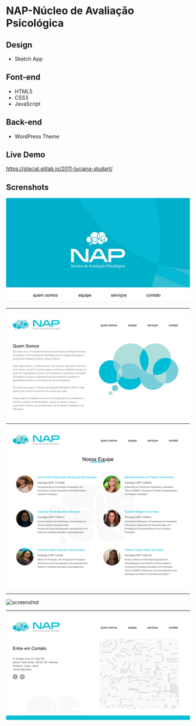 # NAP-Núcleo de Avaliação Psicológica

## Design

* Sketch App


## Font-end 

* HTML5
* CSS3
* JavaScript


## Back-end
* WordPress Theme


## Live Demo

https://glacial.gitlab.io/2011-luciana-studart/


## Screnshots 

![screenshot](design/screens/01-Home.png)


---


![screenshot](design/screens/02-QuemSomos.png)


---


![screenshot](design/screens/03-Equipe.png)


---


![screenshot](design/screens/04-Serviços.png)


---


![screenshot](design/screens/05-Contato.png)
